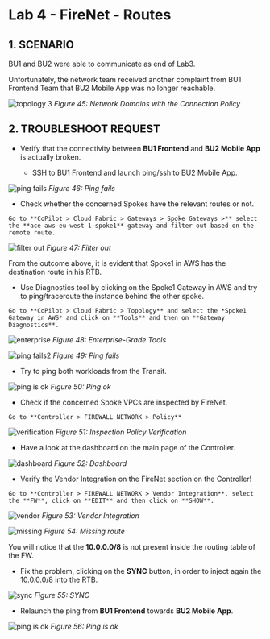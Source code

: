 # Lab 4 - FireNet - Routes

## 1. SCENARIO

BU1 and BU2 were able to communicate as end of Lab3.

Unfortunately, the network team received another complaint from BU1 Frontend Team that BU2 Mobile App was no longer reachable.

![topology 3](images/lab4-topology.png)
_Figure 45: Network Domains with the Connection Policy_

## 2. TROUBLESHOOT REQUEST

- Verify that the connectivity between **BU1 Frontend** and **BU2 Mobile App** is actually broken.

  - SSH to BU1 Frontend and launch ping/ssh to BU2 Mobile App.

![ping fails](images/lab4-pingunsucc.png)
_Figure 46: Ping fails_

- Check whether the concerned Spokes have the relevant routes or not.

```{tip}
Go to **CoPilot > Cloud Fabric > Gateways > Spoke Gateways >** select the **ace-aws-eu-west-1-spoke1** gateway and filter out based on the remote route.
```

![filter out](images/lab4-filter.png)
_Figure 47: Filter out_

From the outcome above, it is evident that Spoke1 in AWS has the destination route in his RTB.

 - Use Diagnostics tool by clicking on the Spoke1 Gateway in AWS and try to ping/traceroute the instance behind the other spoke.

```{tip}
Go to **CoPilot > Cloud Fabric > Topology** and select the *Spoke1 Gateway in AWS* and click on **Tools** and then on **Gateway Diagnostics**.
```

![enterprise](images/lab3-diagnostics.png)
_Figure 48: Enterprise-Grade Tools_

![ping fails2](images/lab4-pingfails.png)
_Figure 49: Ping fails_

- Try to ping both workloads from the Transit.

![ping is ok](images/lab4-pingok.png)
_Figure 50: Ping ok_

- Check if the concerned Spoke VPCs are inspected by FireNet.

```{tip}
Go to **Controller > FIREWALL NETWORK > Policy**
```

![verification](images/lab4-inspection.png)
_Figure 51: Inspection Policy Verification_

- Have a look at the dashboard on the main page of the Controller.

![dashboard](images/lab4-dashboard.png)
_Figure 52: Dashboard_

- Verify the Vendor Integration on the FireNet section on the Controller!

```{tip}
Go to **Controller > FIREWALL NETWORK > Vendor Integration**, select the **FW**, click on **EDIT** and then click on **SHOW**.
```

![vendor](images/lab4-edit.png)
_Figure 53: Vendor Integration_

![missing](images/lab4-missing.png)
_Figure 54: Missing route_

You will notice that the **10.0.0.0/8** is not present inside the routing table of the FW.

- Fix the problem, clicking on the **SYNC** button, in order to inject again the 10.0.0.0/8 into the RTB.

![sync](images/lab4-sync.png)
_Figure 55: SYNC_

- Relaunch the ping from **BU1 Frontend** towards **BU2 Mobile App**.

![ping is ok](images/lab4-pingworks.png)
_Figure 56: Ping is ok_